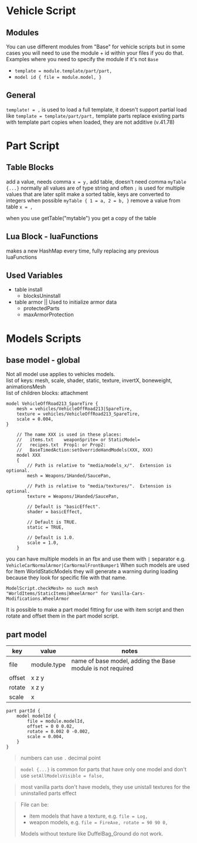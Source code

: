 # Vehicle Script

## Modules
You can use different modules from "Base" for vehicle scripts but in some cases you will need to use the module + id within your files if you do that.  
Examples where you need to specify the module if it's not `Base`
- `template = module.template/part/part,`
- `model id { file = module.model, }`

## General

`template! = ,` is used to load a full template, it doesn't support partial load like `template = template/part/part,`
template parts replace existing parts with template part copies when loaded, they are not additive (v.41.78)

# Part Script

## Table Blocks

add a value, needs comma 
`x = y,` 
add table, doesn't need comma 
`myTable {...}` 
normally all values are of type string and often `;` is used for multiple values that are later split
make a sorted table, keys are converted to integers when possible 
`myTable { 1 = a, 2 = b, }` 
remove a value from table 
`x = ,` 

when you use getTable("mytable") you get a copy of the table

## Lua Block - luaFunctions

makes a new HashMap every time, fully replacing any previous luaFunctions

## Used Variables

- table install
    - blocksUninstall
- table armor || Used to initialize armor data
    - protectedParts
    - maxArmorProtection

# Models Scripts

## base model - global

Not all model use applies to vehicles models.  
list of keys: mesh, scale, shader, static, texture, invertX, boneweight, animationsMesh  
list of children blocks: attachment  

```
model VehicleOffRoad213_SpareTire {
    mesh = vehicles/VehicleOffRoad213|SpareTire,
    texture = vehicles/VehicleOffRoad213_SpareTire,
    scale = 0.004,
}
```
```
	// The name XXX is used in these places:
	//   items.txt    weaponSprite= or StaticModel=
	//   recipes.txt  Prop1: or Prop2:
	//   BaseTimedAction:setOverrideHandModels(XXX, XXX)
	model XXX
	{
		// Path is relative to "media/models_x/".  Extension is optional.
		mesh = Weapons/1Handed/SaucePan,

		// Path is relative to "media/textures/".  Extension is optional.
		texture = Weapons/1Handed/SaucePan,

		// Default is "basicEffect".
		shader = basicEffect,

		// Default is TRUE.
		static = TRUE,

		// Default is 1.0.
		scale = 1.0,
	}
```

you can have multiple models in an fbx and use them with `|` separator e.g. `VehicleCarNormalArmor|CarNormalFrontBumper1`
When such models are used for Item WorldStaticModels they will generate a warning during loading because they look for specific file with that name.
```
ModelScript.checkMesh> no such mesh "WorldItems/StaticItems|WheelArmor" for Vanilla-Cars-Modifications.WheelArmor
```

It is possible to make a part model fitting for use with item script and then rotate and offset them in the part model script.

## part model

| key | value | notes |
| --- | --- | --- |
| file | module.type | name of base model, adding the Base module is not required  |
| offset | x z y |  |
| rotate | x z y |  |
| scale | x |  |

```
part partId {
    model modelId {
        file = module.modelId,
        offset = 0 0 0.02,
        rotate = 0.002 0 -0.002,
        scale = 0.004,
    }
}
```
> numbers can use `.` decimal point

> `model {...}` is common for parts that have only one model and don't use `setAllModelsVisible = false,`

> most vanilla parts don't have models, they use unistall textures for the uninstalled parts effect

> File can be: 
>    - item models that have a texture, e.g. `file = Log,`
>    - weapon models, e.g. `file = FireAxe, rotate = 90 90 0,`
>
> Models without texture like DuffelBag_Ground do not work.

